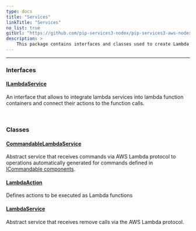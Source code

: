 ```yaml
---
type: docs
title: "Services"
linkTitle: "Services"
no_list: true
gitUrl: "https://github.com/pip-services3-nodex/pip-services3-aws-nodex"
description: >
    This package contains interfaces and classes used to create Lambda services.
---
```

---

<div class="module-body"> 


### Interfaces

#### [ILambdaService](ilambda_service)
An interface that allows to integrate lambda services into lambda function containers and connect their actions to the function calls.

<br>

### Classes

#### [CommandableLambdaService](commandable_lambda_service)
Abstract service that receives commands via AWS Lambda protocol to operations automatically generated for commands defined in [ICommandable components](../../../commons/commands/icommandable).

#### [LambdaAction](lambda_action)
Defines actions to be executed as Lambda functions


#### [LambdaService](lambda_service)
Abstract service that receives remove calls via the AWS Lambda protocol.

</div>
